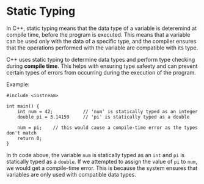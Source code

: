# Static Typing
In C++, static typing means that the data type of a variable is deteremind at compile time, before the program is executed. This means that a variable can be used only with the data of a specific type, and the compiler ensures that the operations performed with the variable are compatible with its type.

C++ uses static typing to determine data types and perform type checking during **compile time**. This helps with ensuring type safeety and can prevent certain types of errors from occurring during the execution of the program.  

Example:   
```
#include <iostream>

int main() {
    int num = 42;           // 'num' is statically typed as an integer
    double pi = 3.14159     // 'pi' is statically typed as a double

    num = pi;    // this would cause a compile-time error as the types don't match
    return 0;
}
```

In th code above, the variable `num` is statically typed as an `int` and `pi` is statically typed as a `double`. If we attempted to assign the value of `pi` to `num`, we would get a compile-time error. This is because the system ensures that variables are only used with compatible data types.